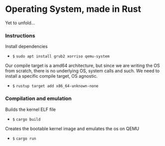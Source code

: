# Operating System, made in Rust

Yet to unfold...

### Instructions
Install dependencies
- `$` `sudo apt install grub2 xorriso qemu-system`

Our compile target is a amd64 architecture, but since we are writing the OS from scratch, there is no underlying OS, system calls and such. We need to install a specific compile target, OS agnostic.
- `$` `rustup target add x86_64-unknown-none`

### Compilation and emulation
Builds the kernel ELF file
- `$` `cargo build`

Creates the bootable kernel image and emulates the os on QEMU
- `$` `cargo run`